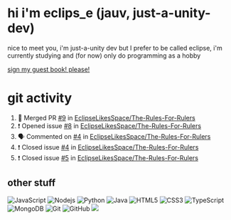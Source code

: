 # hi i'm eclips_e (jauv, just-a-unity-dev)
nice to meet you, i'm just-a-unity dev but I prefer to be called eclipse, i'm currently studying and (for now) only do programming as a hobby

[sign my guest book! please!](https://github.com/Just-a-Unity-Dev/Just-a-Unity-Dev/issues/new?&body=Sign%20my%20guest%20book%20by%20placing%20your%20name%20in%20the%20title,%20how%27d%20you%20get%20to%20this%20page%20and%20why?%20Don%27t%20forget%20you%20have%20an%20entire%20notebook%20in%20your%20hands!)


# git activity
<!--START_SECTION:activity-->
1. 🎉 Merged PR [#9](https://github.com/EclipseLikesSpace/The-Rules-For-Rulers/pull/9) in [EclipseLikesSpace/The-Rules-For-Rulers](https://github.com/EclipseLikesSpace/The-Rules-For-Rulers)
2. ❗️ Opened issue [#8](https://github.com/EclipseLikesSpace/The-Rules-For-Rulers/issues/8) in [EclipseLikesSpace/The-Rules-For-Rulers](https://github.com/EclipseLikesSpace/The-Rules-For-Rulers)
3. 🗣 Commented on [#4](https://github.com/EclipseLikesSpace/The-Rules-For-Rulers/issues/4) in [EclipseLikesSpace/The-Rules-For-Rulers](https://github.com/EclipseLikesSpace/The-Rules-For-Rulers)
4. ❗️ Closed issue [#4](https://github.com/EclipseLikesSpace/The-Rules-For-Rulers/issues/4) in [EclipseLikesSpace/The-Rules-For-Rulers](https://github.com/EclipseLikesSpace/The-Rules-For-Rulers)
5. ❗️ Closed issue [#5](https://github.com/EclipseLikesSpace/The-Rules-For-Rulers/issues/5) in [EclipseLikesSpace/The-Rules-For-Rulers](https://github.com/EclipseLikesSpace/The-Rules-For-Rulers)
<!--END_SECTION:activity-->

## other stuff

![JavaScript](https://img.shields.io/badge/-JavaScript-black?style=flat-square&logo=javascript)
![Nodejs](https://img.shields.io/badge/-Nodejs-black?style=flat-square&logo=Node.js)
![Python](https://img.shields.io/badge/-Python-black?style=flat-square&logo=Python)
![Java](https://img.shields.io/badge/-java-E34A86?style=flat-square&logo=java)
![HTML5](https://img.shields.io/badge/-HTML5-E34F26?style=flat-square&logo=html5&logoColor=white)
![CSS3](https://img.shields.io/badge/-CSS3-1572B6?style=flat-square&logo=css3)
![TypeScript](https://img.shields.io/badge/-TypeScript-007ACC?style=flat-square&logo=typescript)
![MongoDB](https://img.shields.io/badge/-MongoDB-black?style=flat-square&logo=mongodb)
![Git](https://img.shields.io/badge/-Git-black?style=flat-square&logo=git)
![GitHub](https://img.shields.io/badge/-GitHub-181717?style=flat-square&logo=github)
![](https://github-profile-summary-cards.vercel.app/api/cards/profile-details?username=Just-a-Unity-Dev&theme=solarized_dark)
